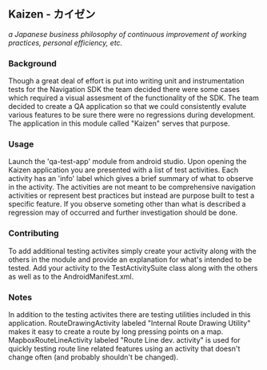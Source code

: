 ## Kaizen - カイゼン
*a Japanese business philosophy of continuous improvement of working practices, personal efficiency, etc.*

### Background
Though a great deal of effort is put into writing unit and instrumentation tests for the Navigation SDK the team decided there were some cases which required a visual assesment of the functionality of the SDK. The team decided to create a QA application so that we could consistently evalute various features to be sure there were no regressions during development. The application in this module called "Kaizen" serves that purpose.

### Usage
Launch the 'qa-test-app' module from android studio. Upon opening the Kaizen application you are presented with a list of test activities. Each activity has an 'info' label which gives a brief summary of what to observe in the activity.  The activities are not meant to be comprehensive navigation activities or represent best practices but instead are purpose built to test a specific feature. If you observe someting other than what is described a regression may of occurred and further investigation should be done.

### Contributing
To add additional testing activites simply create your activity along with the others in the module and provide an explanation for what's intended to be tested. Add your activity to the TestActivitySuite class along with the others as well as to the AndroidManifest.xml.

### Notes
In addition to the testing activites there are testing utilities included in this application. RouteDrawingActivity labeled "Internal Route Drawing Utility" makes it easy to create a route by long pressing points on a map. MapboxRouteLineActivity labeled "Route Line dev. activity" is used for quickly testing route line related features using an activity that doesn't change often (and probably shouldn't be changed).